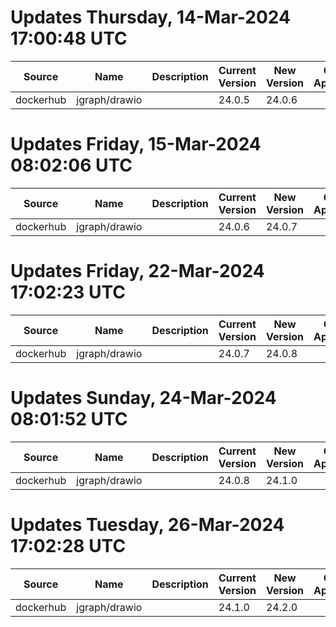 # Updates Thursday, 14-Mar-2024 17:00:48 UTC
| Source    | Name          | Description | Current Version | New Version | Current AppVersion | New AppVersion | Reference                                   |
| --------- | ------------- | ----------- | --------------- | ----------- | ------------------ | -------------- | ------------------------------------------- |
| dockerhub | jgraph/drawio |             | 24.0.5          | 24.0.6      |                    |                | https://hub.docker.com/r/jgraph/drawio/tags |

# Updates Friday, 15-Mar-2024 08:02:06 UTC
| Source    | Name          | Description | Current Version | New Version | Current AppVersion | New AppVersion | Reference                                   |
| --------- | ------------- | ----------- | --------------- | ----------- | ------------------ | -------------- | ------------------------------------------- |
| dockerhub | jgraph/drawio |             | 24.0.6          | 24.0.7      |                    |                | https://hub.docker.com/r/jgraph/drawio/tags |

# Updates Friday, 22-Mar-2024 17:02:23 UTC
| Source    | Name          | Description | Current Version | New Version | Current AppVersion | New AppVersion | Reference                                   |
| --------- | ------------- | ----------- | --------------- | ----------- | ------------------ | -------------- | ------------------------------------------- |
| dockerhub | jgraph/drawio |             | 24.0.7          | 24.0.8      |                    |                | https://hub.docker.com/r/jgraph/drawio/tags |

# Updates Sunday, 24-Mar-2024 08:01:52 UTC
| Source    | Name          | Description | Current Version | New Version | Current AppVersion | New AppVersion | Reference                                   |
| --------- | ------------- | ----------- | --------------- | ----------- | ------------------ | -------------- | ------------------------------------------- |
| dockerhub | jgraph/drawio |             | 24.0.8          | 24.1.0      |                    |                | https://hub.docker.com/r/jgraph/drawio/tags |

# Updates Tuesday, 26-Mar-2024 17:02:28 UTC
| Source    | Name          | Description | Current Version | New Version | Current AppVersion | New AppVersion | Reference                                   |
| --------- | ------------- | ----------- | --------------- | ----------- | ------------------ | -------------- | ------------------------------------------- |
| dockerhub | jgraph/drawio |             | 24.1.0          | 24.2.0      |                    |                | https://hub.docker.com/r/jgraph/drawio/tags |

